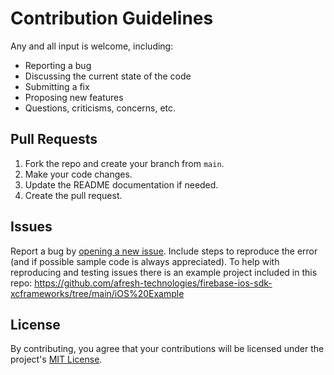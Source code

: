 # Contribution Guidelines
Any and all input is welcome, including:

- Reporting a bug
- Discussing the current state of the code
- Submitting a fix
- Proposing new features
- Questions, criticisms, concerns, etc.

## Pull Requests
1. Fork the repo and create your branch from `main`.
2. Make your code changes.
3. Update the README documentation if needed.
4. Create the pull request.

## Issues
Report a bug by [opening a new issue](https://github.com/afresh-technologies/firebase-ios-sdk-xcframeworks/issues). Include steps to reproduce the error (and if possible sample code is always appreciated). To help with reproducing and testing issues there is an example project included in this repo: https://github.com/afresh-technologies/firebase-ios-sdk-xcframeworks/tree/main/iOS%20Example

## License
By contributing, you agree that your contributions will be licensed under the project's [MIT License](http://choosealicense.com/licenses/mit/).
